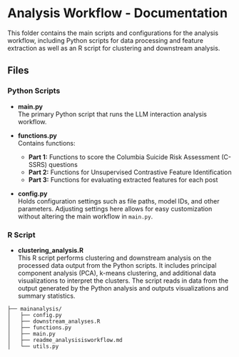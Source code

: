 # Analysis Workflow - Documentation

This folder contains the main scripts and configurations for the analysis workflow, including Python scripts for data processing and feature extraction as well as an R script for clustering and downstream analysis.

## Files

### Python Scripts

- **main.py**  
   The primary Python script that runs the LLM interaction analysis workflow.

- **functions.py**  
   Contains functions:
    - **Part 1:** Functions to score the Columbia Suicide Risk Assessment (C-SSRS) questions
    - **Part 2:** Functions for Unsupervised Contrastive Feature Identification
    - **Part 3:** Functions for evaluating extracted features for each post

- **config.py**  
   Holds configuration settings such as file paths, model IDs, and other parameters. Adjusting settings here allows for easy customization without altering the main workflow in `main.py`.

### R Script

- **clustering_analysis.R**  
   This R script performs clustering and downstream analysis on the processed data output from the Python scripts. It includes principal component analysis (PCA), k-means clustering, and additional data visualizations to interpret the clusters. The script reads in data from the output generated by the Python analysis and outputs visualizations and summary statistics.


```
├── mainanalysis/
│   ├── config.py
│   ├── downstream_analyses.R
│   ├── functions.py
│   ├── main.py
│   ├── readme_analysisisworkflow.md
│   └── utils.py
```